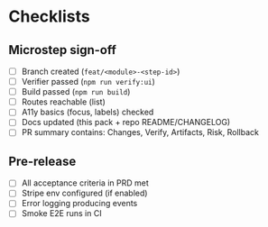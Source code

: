 # Checklists

## Microstep sign-off
- [ ] Branch created (`feat/<module>-<step-id>`)
- [ ] Verifier passed (`npm run verify:ui`)
- [ ] Build passed (`npm run build`)
- [ ] Routes reachable (list)
- [ ] A11y basics (focus, labels) checked
- [ ] Docs updated (this pack + repo README/CHANGELOG)
- [ ] PR summary contains: Changes, Verify, Artifacts, Risk, Rollback

## Pre-release
- [ ] All acceptance criteria in PRD met
- [ ] Stripe env configured (if enabled)
- [ ] Error logging producing events
- [ ] Smoke E2E runs in CI
